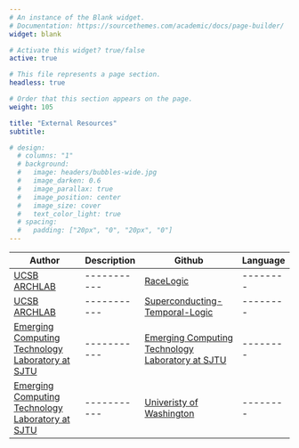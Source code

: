 ```yaml
---
# An instance of the Blank widget.
# Documentation: https://sourcethemes.com/academic/docs/page-builder/
widget: blank

# Activate this widget? true/false
active: true

# This file represents a page section.
headless: true

# Order that this section appears on the page.
weight: 105

title: "External Resources"
subtitle:

# design:
  # columns: "1"
  # background:
  #   image: headers/bubbles-wide.jpg
  #   image_darken: 0.6
  #   image_parallax: true
  #   image_position: center
  #   image_size: cover
  #   text_color_light: true
  # spacing:
  #   padding: ["20px", "0", "20px", "0"]
---
```


| Author | Description | Github | Language |
| ------ | ----------- | ------ | -------- |
| [UCSB ARCHLAB](https://www.arch.cs.ucsb.edu/) | ----------- | [RaceLogic](https://github.com/UCSBarchlab/RaceLogic) | -------- |
| [UCSB ARCHLAB](https://www.arch.cs.ucsb.edu/) | ----------- | [Superconducting-Temporal-Logic](https://github.com/UCSBarchlab/Superconducting-Temporal-Logic) | -------- |
| [Emerging Computing Technology Laboratory at SJTU](https://www.arch.cs.ucsb.edu/) | ----------- | [Emerging Computing Technology Laboratory at SJTU](https://github.com/SJTU-ECTL) | -------- |
| [Emerging Computing Technology Laboratory at SJTU](https://www.arch.cs.ucsb.edu/) | ----------- | [Univeristy of Washington](https://github.com/arminalaghi/scsynth) | -------- |
